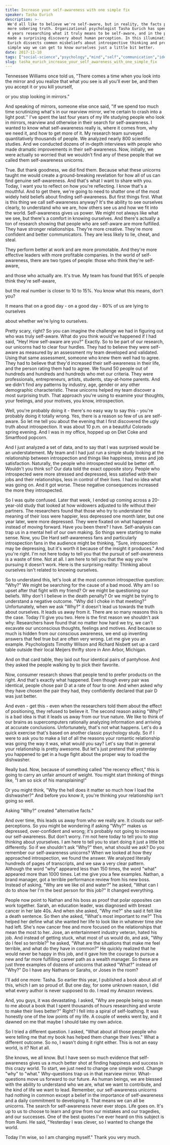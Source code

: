 ```yaml
---
title: Increase your self-awareness with one simple fix
speaker: Tasha Eurich
description: >-
 We'd all like to believe we're self-aware, but in reality, the facts point to a
 more sobering truth. Organizational psychologist Tasha Eurich has spent the last
 4 years researching what it truly means to be self-aware, and in the process, has
 made a surprising discovery about human perception. In this illuminating talk,
 Eurich dissects common misbeliefs about introspective thinking and provides a
 simple way we can get to know ourselves just a little bit better.
date: 2017-11-10
tags: ["social-science","psychology","mind","self","communication","identity"]
slug: tasha_eurich_increase_your_self_awareness_with_one_simple_fix
---
```


Tennessee Williams once told us, "There comes a time when you look into the mirror and you
realize that what you see is all you'll ever be, and then you accept it or you kill
yourself, 

or you stop looking in mirrors." 

And speaking of mirrors, someone else once said, "If we spend too much time scrutinizing
what's in our rearview mirror, we're certain to crash into a light post.'' I've spent the
last four years of my life studying people who look in mirrors, rearview and otherwise in
their search for self-awareness. I wanted to know what self-awareness really is, where it
comes from, why we need it, and how to get more of it. My research team surveyed
quantitatively thousands of people. We analyzed nearly 800 scientific studies. And we
conducted dozens of in-depth interviews with people who made dramatic improvements in
their self-awareness. Now, initially, we were actually so worried that we wouldn't find
any of these people that we called them self-awareness unicorns. 

True. But thank goodness, we did find them. Because what these unicorns taught me would
create a ground-breaking revelation for how all of us can find genuine self-awareness. And
that's what I want to share with you. Today, I want you to reflect on how you're
reflecting. I know that's a mouthful. And to get there, we're going to need to shatter one
of the most widely held beliefs about finding self-awareness. But first things first. What
is this thing we call self-awareness anyway? It's the ability to see ourselves clearly, to
understand who we are, how others see us and how we fit into the world. Self-awareness
gives us power. We might not always like what we see, but there's a comfort in knowing
ourselves. And there's actually a ton of research showing that people who are self-aware
are more fulfilled. They have stronger relationships. They're more creative. They're more
confident and better communicators. They are less likely to lie, cheat, and
steal.

They perform better at work and are more promotable. And they're more effective leaders
with more profitable companies. In the world of self-awareness, there are two types of
people: those who think they're self-aware, 

and those who actually are. It's true. My team has found that 95% of people think they're
self-aware, 

but the real number is closer to 10 to 15%. You know what this means, don't you?

It means that on a good day - on a good day - 80% of us are lying to ourselves

about whether we're lying to ourselves. 

Pretty scary, right? So you can imagine the challenge we had in figuring out who was truly
self-aware. What do you think would've happened if I had said, "Hey! How self-aware are
you?" Exactly. So to be part of our research, our unicorns had to clear four hurdles. They
had to believe they were self-aware as measured by an assessment my team developed and
validated. Using that same assessment, someone who knew them well had to agree. They had
to believe that they'd increased their self-awareness in their life, and the person rating
them had to agree. We found 50 people out of hundreds and hundreds and hundreds who met
our criteria. They were professionals, entrepreneurs, artists, students, stay-at-home
parents. And we didn't find any patterns by industry, age, gender or any other demographic
characteristic. These unicorns helped my team discover a most surprising truth. That
approach you're using to examine your thoughts, your feelings, and your motives, you know,
introspection.

Well, you're probably doing it - there's no easy way to say this - you're probably doing
it totally wrong. Yes, there is a reason so few of us are self-aware. So let me tell you
about the evening that I first discovered the ugly truth about introspection. It was about
10 p.m. on a beautiful Colorado spring evening. And I was in my office, hopped up on Diet
Coke and Smartfood popcorn. 

And I just analyzed a set of data, and to say that I was surprised would be an
understatement. My team and I had just run a simple study looking at the relationship
between introspection and things like happiness, stress and job satisfaction. Naturally,
the people who introspected would be better off. Wouldn't you think so? Our data told the
exact opposite story. People who introspected were more stressed and depressed, less
satisfied with their jobs and their relationships, less in control of their lives. I had
no idea what was going on. And it got worse. These negative consequences increased the
more they introspected. 

So I was quite confused. Later that week, I ended up coming across a 20-year-old study
that looked at how widowers adjusted to life without their partners. The researchers found
that those who try to understand the meaning of their loss were happier, less depressed
one month later, but one year later, were more depressed. They were fixated on what
happened instead of moving forward. Have you been there? I have. Self-analysis can trap us
in a mental hell of our own making. So things were starting to make sense. Now, you Die
Hard self-awareness fans and particularly introspection fans in the audience might be
thinking, "Sure, introspection may be depressing, but it's worth it because of the insight
it produces." And you're right. I'm not here today to tell you that the pursuit of
self-awareness is a waste of time. Not at all. I am here to tell you that the way you're
pursuing it doesn't work. Here is the surprising reality: Thinking about ourselves isn't
related to knowing ourselves.

So to understand this, let's look at the most common introspective question: "Why?" We
might be searching for the cause of a bad mood. Why am I so upset after that fight with my
friend? Or we might be questioning our beliefs. Why don't I believe in the death penalty?
Or we might be trying to understand a negative outcome. "Why did I choke in that meeting?"
Unfortunately, when we ask "Why?" it doesn't lead us towards the truth about ourselves. It
leads us away from it. There are so many reasons this is the case. Today I'll give you
two. Here is the first reason we shouldn't ask why: Researchers have found that no matter
how hard we try, we can't excavate our unconscious thoughts, feelings and motives. And
because so much is hidden from our conscious awareness, we end up inventing answers that
feel true but are often very wrong. Let me give you an example. Psychologists Timothy
Wilson and Richard Nisbett set up a card table outside their local Meijers thrifty store
in Ann Arbor, Michigan.

And on that card table, they laid out four identical pairs of pantyhose. And they asked
the people walking by to pick their favorite. 

Now, consumer research shows that people tend to prefer products on the right. And that's
exactly what happened. Even though every pair was identical, people chose pair D at a rate
of four to one. And when asked why they have chosen the pair they had, they confidently
declared that pair D was just better. 

And even - get this - even when the researchers told them about the effect of positioning,
they refused to believe it. The second reason asking "Why?" is a bad idea is that it leads
us away from our true nature. We like to think of our brains as supercomputers rationally
analyzing information and arriving at accurate conclusions. Unfortunately, that's not what
happens. Let's do a quick exercise that's based on another classic psychology study. So if
I were to ask you to make a list of all the reasons your romantic relationship was going
the way it was, what would you say? Let's say that in general your relationship is pretty
awesome. But let's just pretend that yesterday you happened to get in a huge fight about
the proper way to load the dishwasher. 

Really bad. Now, because of something called "the recency effect," this is going to carry
an unfair amount of weight. You might start thinking of things like, "I am so sick of his
mansplaining!" 

Or you might think, "Why the hell does it matter so much how I load the dishwasher?" And
before you know it, you're thinking your relationship isn't going so well.

Asking "Why?" created "alternative facts." 

And over time, this leads us away from who we really are. It clouds our self-perceptions.
So you might be wondering if asking "Why?" makes us depressed, over-confident and wrong;
it's probably not going to increase our self-awareness. But don't worry. I'm not here
today to tell you to stop thinking about yourselves. I am here to tell you to start doing
it just a little bit differently. So if we shouldn't ask "Why?" then, what should we ask?
Do you remember our self-awareness unicorns? When we looked at how they approached
introspection, we found the answer. We analyzed literally hundreds of pages of
transcripts, and we saw a very clear pattern. Although the word "why" appeared less than
150 times, the word "what" appeared more than 1000 times. Let me give you a few examples.
Nathan, a brand manager, got a terrible performance review from his new boss. Instead of
asking, "Why are we like oil and water?" he asked, "What can I do to show her I'm the best
person for this job?" It changed everything.

People now point to Nathan and his boss as proof that polar opposites can work together.
Sarah, an education leader, was diagnosed with breast cancer in her late 40s. And when she
asked, "Why me?" she said it felt like a death sentence. So then she asked, "What's most
important to me?" This helped her define what she wanted her life to look like in whatever
time she had left. She's now cancer free and more focused on the relationships that mean
the most to her. Jose, an entertainment industry veteran, hated his job. And instead of
getting stuck, what most of us would do, and ask, "Why do I feel so terrible?" he asked,
"What are the situations that make me feel terrible, and what do they have in common?" He
quickly realized that he would never be happy in this job, and it gave him the courage to
pursue a new and far more fulfilling career path as a wealth manager. So these are just
three examples of dozens of unicorns that asked "What?" instead of "Why?" Do I have any
Nathans or Sarahs, or Joses in the room?

I'll add one more: Tasha. So earlier this year, I published a book about all of this,
which I am so proud of. But one day, for some unknown reason, I did what every author is
never supposed to do. I read my Amazon reviews. 

And, you guys, it was devastating. I asked, "Why are people being so mean to me about a
book that I spent thousands of hours researching and wrote to make their lives better?"
Right? I fell into a spiral of self-loathing. It was honestly one of the low points of my
life. A couple of weeks went by, and it dawned on me that maybe I should take my own
advice. 

So I tried a different question. I asked, "What about all those people who were telling me
that my book has helped them change their lives." What a different outcome. So no, I
wasn't doing it right either. This is not an easy world, is it? Not at all.

She knows, we all know. But I have seen so much evidence that self-awareness gives us a
much better shot at finding happiness and success in this crazy world. To start, we just
need to change one simple word. Change "why" to "what." Why-questions trap us in that
rearview mirror. What-questions move us forward to our future. As human beings, we are
blessed with the ability to understand who we are, what we want to contribute, and the
kind of life we want to lead. Remember, our self-awareness unicorns had nothing in common
except a belief in the importance of self-awareness and a daily commitment to developing
it. That means we can all be unicorns. The search for self-awareness never ever stops.
Life goes on. It's up to us to choose to learn and grow from our mistakes and our
tragedies, and our successes. One of the best quotes I've ever heard on this subject is
from Rumi. He said, "Yesterday I was clever, so I wanted to change the
world.

Today I'm wise, so I am changing myself." Thank you very much. 

<!--
ad_duration=0
event="TEDxMileHigh"
external_start_time=0
intro_duration=0
is_subtitle_required="False"
is_talk_featured="False"
language="en"
language_swap="False"
native_language="en"
number_of_related_talks=6
number_of_speakers=1
number_of_subtitled_videos=0
number_of_tags=6
number_of_talk_download_languages=5
number_of_talk_more_resources=0
number_of_talk_recommendations=0
number_of_talks_take_actions=0
post_ad_duration=0
published_timestamp="2017-12-19 19:36:10"
recording_date="2017-11-10"
speaker_description="Organizational Psychologist"
speaker_is_published=0
speaker_name="Tasha Eurich"
talk_name="Increase your self-awareness with one simple fix"
talks_tags=["social-science","psychology","mind","self","communication","identity"]
url_photo_talk="https://s3.amazonaws.com/talkstar-photos/uploads/b29728dc-afec-4736-8166-3307d230fa2a/Tasha.jpeg"
url_webpage="https://www.ted.com/talks/tasha_eurich_increase_your_self_awareness_with_one_simple_fix"
video_type_name="TEDx Talk"
-->